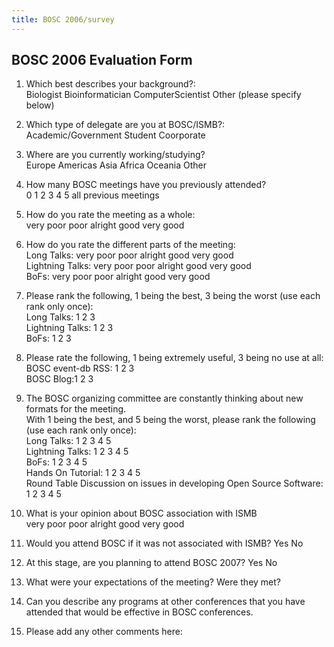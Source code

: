 ```yaml
---
title: BOSC 2006/survey
---
```


BOSC 2006 Evaluation Form
-------------------------

1. Which best describes your background?:  
Biologist Bioinformatician ComputerScientist Other (please specify
below)  
  
2. Which type of delegate are you at BOSC/ISMB?:  
Academic/Government Student Coorporate  
  
3. Where are you currently working/studying?  
Europe Americas Asia Africa Oceania Other  
  
4. How many BOSC meetings have you previously attended?  
0 1 2 3 4 5 all previous meetings  
  
5. How do you rate the meeting as a whole:  
very poor poor alright good very good  
  
6. How do you rate the different parts of the meeting:  
Long Talks: very poor poor alright good very good  
Lightning Talks: very poor poor alright good very good  
BoFs: very poor poor alright good very good  
  
7. Please rank the following, 1 being the best, 3 being the worst (use
each rank only once):  
Long Talks: 1 2 3  
Lightning Talks: 1 2 3  
BoFs: 1 2 3  
  
8. Please rate the following, 1 being extremely useful, 3 being no use
at all:  
BOSC event-db RSS: 1 2 3  
BOSC Blog:1 2 3  
  
9. The BOSC organizing committee are constantly thinking about new
formats for the meeting.  
With 1 being the best, and 5 being the worst, please rank the following
(use each rank only once):  
Long Talks: 1 2 3 4 5  
Lightning Talks: 1 2 3 4 5  
BoFs: 1 2 3 4 5  
Hands On Tutorial: 1 2 3 4 5  
Round Table Discussion on issues in developing Open Source Software: 1 2
3 4 5  
  
10. What is your opinion about BOSC association with ISMB  
very poor poor alright good very good  
  
11. Would you attend BOSC if it was not associated with ISMB? Yes No  
  
  
  
  
  
12. At this stage, are you planning to attend BOSC 2007? Yes No  
  
  
  
  
  
13. What were your expectations of the meeting? Were they met?  
  
  
  
  
  
14. Can you describe any programs at other conferences that you have
attended that would be effective in BOSC conferences.  
  
  
  
  
  
15. Please add any other comments here:  
  
  
  
  

